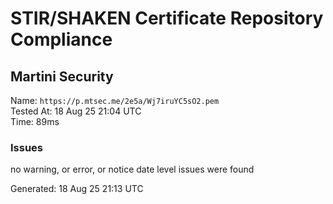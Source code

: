 # STIR/SHAKEN Certificate Repository Compliance

## Martini Security

Name: `https://p.mtsec.me/2e5a/Wj7iruYC5sO2.pem`\
Tested At: 18 Aug 25 21:04 UTC\
Time: 89ms

### Issues

no warning, or error, or notice date level issues were found

Generated: 18 Aug 25 21:13 UTC